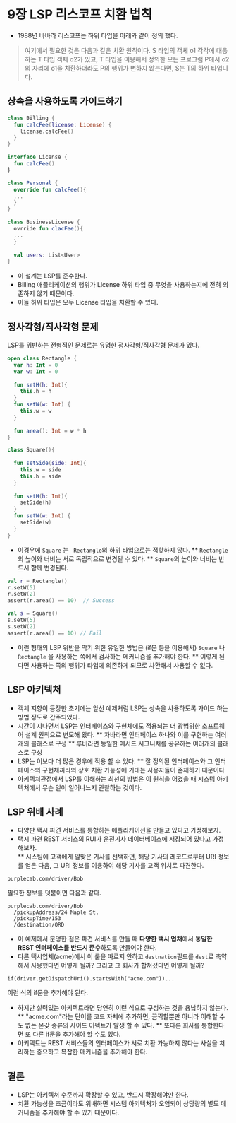 # 9장 LSP 리스코프 치환 법칙
* 1988년 바바라 리스코프는 하위 타입을 아래와 같이 정의 했다.

> 여기에서 필요한 것은 다음과 같은 치환 원칙이다. S 타입의 객체 o1 각각에 대응하는 T 타입 객체 o2가 있고, T 타입을 이용해서 정의한 모든 프로그램 P에서 o2의 자리에 o1을 치환하더라도 P의 행위가 변하지 않는다면, S는 T의 하위 타입니다.

## 상속을 사용하도록 가이드하기

```Kotlin
class Billing {
  fun calcFee(license: License) {
    license.calcFee()
  }
}

interface License {
  fun calcFee()
}

class Personal {
  override fun calcFee(){
  ...
  }
}

class BusinessLicense {
  ovrride fun clacFee(){
  ...
  }
  
  val users: List<User>
}

```

* 이 설계는 LSP를 준수한다.
* Billing 애플리케이션의 행위가 License 하위 타입 중 무엇을 사용하는지에 전혀 의존하지 않기 때문이다.
* 이들 하위 타입은 모두 License 타입을 치환할 수 있다.

## 정사각형/직사각형 문제
LSP를 위반하는 전형적인 문제로는 유명한 정사각형/직사각형 문제가 있다.

```Kotlin
open class Rectangle {
  var h: Int = 0
  var w: Int = 0
  
  fun setH(h: Int){
    this.h = h
  }
  fun setW(w: Int) {
    this.w = w
  }
  
  fun area(): Int = w * h
}

class Square(){
  
  fun setSide(side: Int){
    this.w = side
    this.h = side
  }
  
  fun setH(h: Int){
    setSide(h)
  }
  fun setW(w: Int) {
    setSide(w)
  }
}
```

* 이경우에 ```Square``` 는 ``` Rectangle```의 하위 타입으로는 적핮하지 않다.
** ```Rectangle```의 높이와 너비는 서로 독립적으로 변경될 수 있다.
** ```Square```의 높이와 너비는 반드시 함께 번경된다.

```Kotlin
val r = Rectangle()
r.setW(5)
r.setW(2)
assert(r.area() == 10)  // Success
```

```Kotlin
val s = Square()
s.setW(5)
s.setW(2)
assert(r.area() == 10) // Fail
```

* 이런 형태의 LSP 위반을 막기 위한 유일한 방법은 (if문 등을 이용해서)  ```Square``` 나 ``` Rectangle``` 을 사용하는 쪽에서 검사하는 메커니즘을 추가해야 한다.
** 이렇게 된다면 사용하는 쪽의 행위가 타입에 의존하게 되므로 차환해서 사용할 수 없다.

## LSP 아키텍처

* 객체 지향이 등장한 초기에는 앞선 예제처럼 LSP는 상속을 사용하도록 가이드 하는 방법 정도로 간주되었다. 
* 시간이 지나면서 LSP는 인터페이스와 구현체에도 적용되는 더 광범위한 소프트웨어 설계 원칙으로 변모해 왔다.
** 자바라면 인터페이스 하나와 이를 구현하는 여러개의 클래스로 구성
** 루비라면 동일한 메서드 시그니처를 공유하는 여러개의 클래스로 구성
* LSP는 이보다 더 많은 경우에 적용 할 수 있다.
** 잘 정의된 인터페이스와 그 인터페이스의 구현체끼리의 상호 치환 가능성에 기대는 사용자들이 존재하기 때문이다
* 아키텍처관점에서 LSP를 이해하는 최선의 방법은 이 원칙을 어겼을 때 시스템 아키텍처에서 무슨 일이 일어나느지 관찰하는 것이다.

## LSP 위배 사례

* 다양판 택시 파견 서비스를 통합하는 애플리케이션을 만들고 있다고 가정해보자.
* 택시 파견 REST 서비스의 RUI가 운전기사 데이터베이스에 저장되어 있다고 가정해보자.  
** 시스팀에 고객에게 알맞은 기사를 선택하면, 해당 기사의 레코드로부터 URI 정보를 얻은 다음, 그 URI 정보를 이용하여 해당 기사를 고객 위치로 파견한다.  

```purplecab.com/driver/Bob```  

필요한 정보를 덧붙이면 다음과 같다.

```
purplecab.com/driver/Bob
  /pickupAddress/24 Maple St.
  /pickupTime/153
  /destination/ORD
```
* 이 예제에서 분명한 점은 파견 서비스를 만들 때 **다양한 택시 업채**에서 **동일한 REST 인터페이스를 반드시 준수**하도록 만들어야 한다.
* 다른 택시업체(acme)에서 이 룰을 따르지 안하고 ```destnation```필드를 ```dest```로 축약해서 사용했다면 어떻게 될까? 그리고 그 회사가 합쳐졌다면 어떻게 될까? 

```
if(driver.getDispatchUri().startsWith("acme.com"))...
```
이런 식의 if문을 추가해야 된다.
* 하지만 실력있는 아키텍트라면 당연히 이런 식으로 구성하는 것을 용납하지 않는다.
** "acme.com"라는 단어를 코드 자체에 추가하면, 끔찍할뿐만 아니라 이해할 수도 없는 온갖 종류의 사이드 이펙트가 발생 할 수 있다.
** 또다른 회사를 통합한다면 또 다른 if문을 추가해야 할 수도 있다.
* 아키텍트는 REST 서비스들의 인터페이스가 서로 치환 가능하지 않다는 사실을 처리하는 중요하고 복잡한 매커니즘을 추가해야 한다.

## 결론
* LSP는 아키텍쳐 수준까지 확장할 수 있고, 반드시 확장해야만 한다.
* 치환 가능성을 조금이라도 위배하면 시스템 아키텍처가 오염되어 상당량의 별도 메커니즘을 추가해야 할 수 있기 때문이다.

